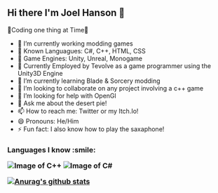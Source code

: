 ## Hi there I'm Joel Hanson 👋

🐲Coding one thing at Time🦄

- 🔭 I’m currently working modding games
- 🐼 Known Languagues: C#, C++, HTML, CSS
- 🍂 Game Engines: Unity, Unreal, Monogame
- 🍎 Currently Employed by Tevolve as a game programmer using the Unity3D Engine
- 🌱 I’m currently learning  Blade & Sorcery modding
- 👯 I’m looking to collaborate on any project involving a c++ game
- 🤔 I’m looking for help with OpenGl
- 💬 Ask me about the desert pie!
- 📫 How to reach me: Twitter or my Itch.Io!
- 😄 Pronouns: He/Him
- ⚡ Fun fact: I also know how to play the saxaphone!



<h3>Languages I know :smile:


![Image of C++](https://i.imgur.com/qqXarjr.png) ![Image of C#](https://i.imgur.com/etGxLZ3.png)

[![Anurag's github stats](https://github-readme-stats.vercel.app/api?username=squizyton)](https://github.com/anuraghazra/github-readme-stats)
